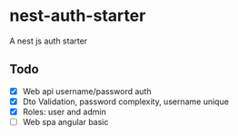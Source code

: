 # nest-auth-starter

A nest js auth starter

## Todo

- [x] Web api username/password auth
- [x] Dto Validation, password complexity, username unique
- [x] Roles: user and admin 
- [ ] Web spa angular basic
